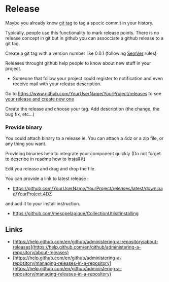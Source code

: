 # Release

Maybe you already know [git tag](https://git-scm.com/book/en/v2/Git-Basics-Tagging) to tag a specic commit in your history.

Typically, people use this functionality to mark release points. There is no release concept in git but in github you can assocciate a github release to a git tag.

Create a git tag with a version number like 0.0.1 (following [SemVer](https://semver.org/) rules)

Releases throught github help people to know about new stuff in your project.
- Someone that follow your project could register to notification and even receive mail with your release description.

Go to https://www.github.com/YourUserName/YourProject/releases to see [your release and create new one](https://help.github.com/en/github/administering-a-repository/managing-releases-in-a-repository)


Create the release and choose your tag. Add description (the change, the bug fix, etc...)

### Provide binary

You could attach binary to a release ie. You can attach a 4dz or a zip file, or any thing you want.

Providing binaries help to integrate your component quickly (Do not forget to describe in readme how to install it)

Edit you release and drag and drop the file.

You can provide a link to latest release :
- https://github.com/YourUserName/YourProject/releases/latest/download/YourProject.4DZ 

and add it to your install instruction.
- https://github.com/mesopelagique/CollectionUtils#installing


## Links

- [https://help.github.com/en/github/administering-a-repository/about-releases](https://help.github.com/en/github/administering-a-repository/about-releases)
- [https://help.github.com/en/github/administering-a-repository/managing-releases-in-a-repository](https://help.github.com/en/github/administering-a-repository/managing-releases-in-a-repository)
